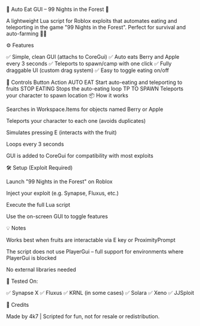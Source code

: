 🌲 Auto Eat GUI – 99 Nights in the Forest 🌙

A lightweight Lua script for Roblox exploits that automates eating and teleporting in the game "99 Nights in the Forest".
Perfect for survival and auto-farming 🍎🍇

⚙️ Features

✅ Simple, clean GUI (attachs to CoreGui)
✅ Auto eats Berry and Apple every 3 seconds
✅ Teleports to spawn/camp with one click
✅ Fully draggable UI (custom drag system)
✅ Easy to toggle eating on/off

🧭 Controls
Button	Action
AUTO EAT	Start auto-eating and teleporting to fruits
STOP EATING	Stops the auto-eating loop
TP TO SPAWN	Teleports your character to spawn location
📦 How it works

Searches in Workspace.Items for objects named Berry or Apple

Teleports your character to each one (avoids duplicates)

Simulates pressing E (interacts with the fruit)

Loops every 3 seconds

GUI is added to CoreGui for compatibility with most exploits

🛠 Setup (Exploit Required)

Launch "99 Nights in the Forest" on Roblox

Inject your exploit (e.g. Synapse, Fluxus, etc.)

Execute the full Lua script

Use the on-screen GUI to toggle features

💡 Notes

Works best when fruits are interactable via E key or ProximityPrompt

The script does not use PlayerGui – full support for environments where PlayerGui is blocked

No external libraries needed

🧪 Tested On:

✅ Synapse X
✅ Fluxus
✅ KRNL (in some cases)
✅ Solara
✅ Xeno
✅ JJSploit

👤 Credits

Made by 4k7 | Scripted for fun, not for resale or redistribution.

